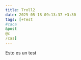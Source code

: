 ```yaml
---
title: Troll2
date: 2025-05-18 09:13:37 +3:30
tags: [+Test
#caca
&post
@c
/cas]
---
```


Esto es un test